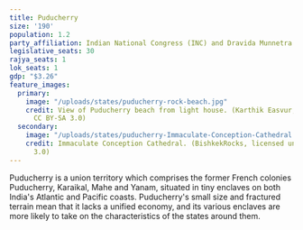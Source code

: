 ```yaml
---
title: Puducherry
size: '190'
population: 1.2
party_affiliation: Indian National Congress (INC) and Dravida Munnetra Kazhagam (DMK)
legislative_seats: 30
rajya_seats: 1
lok_seats: 1
gdp: "$3.26"
feature_images:
  primary:
    image: "/uploads/states/puducherry-rock-beach.jpg"
    credit: View of Puducherry beach from light house. (Karthik Easvur, licensed under
      CC BY-SA 3.0)
  secondary:
    image: "/uploads/states/puducherry-Immaculate-Conception-Cathedral.jpg"
    credit: Immaculate Conception Cathedral. (BishkekRocks, licensed under CC BY-SA
      3.0)
---
```


Puducherry is a union territory which comprises the former French colonies Puducherry, Karaikal, Mahe and Yanam, situated in tiny enclaves on both India's Atlantic and Pacific coasts. Puducherry's small size and fractured terrain mean that it lacks a unified economy, and its various enclaves are more likely to take on the characteristics of the states around them.
